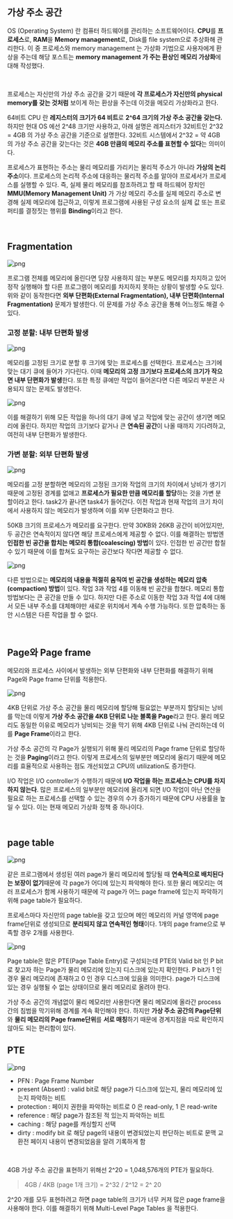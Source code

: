 ## 가상 주소 공간

OS (Operating System) 란 컴퓨터 하드웨어를 관리하는 소프트웨어이다. **CPU**를 **프로세스**로, **RAM**을 **Memory management**로, Disk를 file system으로 추상화해 관리한다.
이 중 프로세스와 memory management 는 가상화 기법으로 사용자에게 환상을 주는데 해당 포스트는 **memory management 가 주는 환상인 메모리 가상화**에 대해 작성했다.

<br>

프로세스는 자신만의 가상 주소 공간을 갖기 때문에 **각 프로세스가 자신만의 physical memory를 갖는 것처럼** 보이게 하는 환상을 주는데 이것을 메모리 가상화라고 한다.

64비트 CPU 란 **레지스터의 크기가 64 비트**로 **2^64 크기의 가상 주소 공간을 갖는다.** 하지만 현대 OS 에선 2^48 크기만 사용하고, 아래 설명은 레지스터가 32비트인 2^32 = 4GB 의 가상 주소 공간을 기준으로 설명한다. 32비트 시스템에서 2^32 = 약 4GB 의 가상 주소 공간을 갖는다는 것은 **4GB 만큼의 메모리 주소를 표현할 수 있다**는 의미이다.

프로세스가 표현하는 주소는 물리 메모리를 가리키는 물리적 주소가 아니라 **가상의 논리 주소**이다. 프로세스의 논리적 주소에 대응하는 물리적 주소를 알아야 프로세서가 프로세스를 실행할 수 있다. 즉, 실제 물리 메모리를 참조하려고 할 때 하드웨어 장치인 **MMU(Memory Management Unit)** 가 가상 메모리 주소를 실제 메모리 주소로 변경해 실제 메모리에 접근하고, 이렇게 프로그램에 사용된 구성 요소의 실제 값 또는 프로퍼티를 결정짓는 행위를 **Binding**이라고 한다.

<br>

## Fragmentation

![png](/Operating-system/_img/all_allocation.png)

프로그램 전체를 메모리에 올린다면 당장 사용하지 않는 부분도 메모리를 차지하고 있어 정작 실행해야 할 다른 프로그램이 메모리를 차지하지 못하는 상황이 발생할 수도 있다. 위와 같이 동작한다면 **외부 단편화(External Fragmentation), 내부 단편화(Internal Fragmentation)** 문제가 발생한다.
이 문제를 가상 주소 공간을 통해 어느정도 해결 수 있다.

### 고정 분할: 내부 단편화 발생

![png](/Operating-system/_img/internal_fragmentation1.png)

메모리를 고정된 크기로 분할 후 크기에 맞는 프로세스를 선택한다. 프로세스는 크기에 맞는 대기 큐에 들어가 기다린다. 이때 **메모리의 고정 크기보다 프로세스의 크기가 작으면 내부 단편화가 발생**한다. 또한 특정 큐에만 작업이 들어온다면 다른 메모리 부분은 사용되지 않는 문제도 발생한다.

![png](/Operating-system/_img/internal_fragmentation2.png)

이를 해결하기 위해 모든 작업을 하나의 대기 큐에 넣고 작업에 맞는 공간이 생기면 메모리에 올린다. 하지만 작업의 크기보다 같거나 큰 **연속된 공간**이 나올 때까지 기다려하고, 여전히 내부 단편화가 발생한다.


### 가변 분할: 외부 단편화 발생

![png](/Operating-system/_img/external_fragmentation.png)

메모리를 고정 분할하면 메모리의 고정된 크기와 작업의 크기의 차이에서 낭비가 생기기 때문에 고정된 경계를 없애고 **프로세스가 필요한 만큼 메모리를 할당**하는 것을 가변 분할이라고 한다. task2가 끝나면 task4가 들어간다. 이전 작업과 현재 작업의 크기 차이에서 사용하지 않는 메모리가 발생하며 이를 외부 단편화라고 한다.

50KB 크기의 프로세스가 메모리를 요구한다. 만약 30KB와 26KB 공간이 비어있지만, 두 공간은 연속적이지 않다면 해당 프로세스에게 제공할 수 없다. 이를 해결하는 방법엔 **인접한 빈 공간을 합치는 메모리 통합(coalescing) 방법**이 있다. 인접한 빈 공간만 합칠 수 있기 때문에 이를 합쳐도 요구하는 공간보다 작다면 제공할 수 없다.

![png](/Operating-system/_img/memory_compaction.png)


다른 방법으로는 **메모리의 내용을 적절히 움직여 빈 공간을 생성하는 메모리 압축(compaction) 방법**이 있다. 작업 3과 작업 4를 이동해 빈 공간을 합쳤다. 메모리 통합 방법보다는 큰 공간을 만들 수 있다. 하지만 다른 주소로 이동한 작업 3과 작업 4에 대해서 모든 내부 주소를 대체해야만 새로운 위치에서 계속 수행 가능하다. 또한 압축하는 동안 시스템은 다른 작업을 할 수 없다. 

<br>

## Page와 Page frame

메모리와 프로세스 사이에서 발생하는 외부 단편화와 내부 단편화를 해결하기 위해 Page와 Page frame 단위를 적용한다.

![png](/Operating-system/_img/memory_mapping1.png)

4KB 단위로 가상 주소 공간을 물리 메모리에 할당해 필요없는 부분까지 할당되는 낭비를 막는데 이렇게 **가상 주소 공간을 4KB 단위로 나눈 블록을 Page**라고 한다. 물리 메모리도 동일한 이유로 메모리가 낭비되는 것을 막기 위해 4KB 단위로 나눠 관리하는데 이를 **Page Frame**이라고 한다.

가상 주소 공간의 각 Page가 실행되기 위해 물리 메모리의 Page frame 단위로 할당하는 것을 **Paging**이라고 한다. 이렇게 프로세스의 일부분만 메모리에 올리기 때문에 메모리를 효율적으로 사용하는 점도 개선되었고 CPU의 utilization도 증가한다.

I/O 작업은 I/O controller가 수행하기 때문에 **I/O 작업을 하는 프로세스는 CPU를 차지하지 않는다**. 많은 프로세스의 일부분만 메모리에 올리게 되면 I/O 작업이 아닌 연산을 필요로 하는 프로세스를 선택할 수 있는 경우의 수가 증가하기 때문에 CPU 사용률을 높일 수 있다. 이는 현재 메모리 가상화 정책 중 하나이다.

<br>

## page table

![png](/Operating-system/_img/memory_mapping2.png)

같은 프로그램에서 생성된 여러 page가 물리 메모리에 할당될 때 **연속적으로 배치된다는 보장이 없기**때문에 각 page가 어디에 있는지 파악해야 한다. 또한 물리 메모리는 여러 프로세스가 함께 사용하기 때문에 각 page가 어느 page frame에 있는지 파악하기 위해 page table가 필요하다.

프로세스마다 자신만의 page table을 갖고 있으며 메인 메모리의 커널 영역에 page frame단위로 생성되므로 **분리되지 않고 연속적인 형태**이다. 1개의 page frame으로 부족할 경우 2개를 사용한다.

![png](/Operating-system/_img/page_table2.png)

Page table은 많은 PTE(Page Table Entry)로 구성되는데 PTE의 Valid bit 인 P bit로 찾고자 하는 Page가 물리 메모리에 있는지 디스크에 있는지 확인한다. P bit가 1 인 경우 물리 메모리에 존재하고 0 인 경우 디스크에 있음을 의미한다. page가 디스크에 있는 경우 실행될 수 없는 상태이므로 물리 메모리로 올려야 한다.

가상 주소 공간의 개념없이 물리 메모리만 사용한다면 물리 메모리에 올라간 process 간의 침범을 막기위해 경계를 계속 확인해야 한다. 하지만 **가상 주소 공간의 Page단위**와 **물리 메모리의 Page frame단위**를 **서로 매칭**하기 때문에 경계지점을 따로 확인하지 않아도 되는 편리함이 있다.
<br>

## PTE

![png](/Operating-system/_img/page_table_entry.png)

- PFN : Page Frame Number
- present (Absent) : valid bit로 해당 page가 디스크에 있는지, 물리 메모리에 있는지 파악하는 비트
- protection : 페이지 권한을 파악하는 비트로 0 은 read-only, 1 은 read-write
- reference : 해당 page가 참조된 적 있는지 파악하는 비트
- caching : 해당 page를 캐싱할지 선택
- dirty : modify bit 로 해당 page의 내용이 변경되었는지 판단하는 비트로 문맥 교환전 페이지 내용이 변경되었음을 알려 기록하게 함
<br>

4GB 가상 주소 공간을 표현하기 위해선 2^20 = 1,048,576개의 PTE가 필요하다.
> 4GB / 4KB (page 1개 크기) = 2^32 / 2^12 = 2^ 20<br>

2^20 개를 모두 표현하려고 하면 page table의 크기가 너무 커져 많은 page frame을 사용해야 한다. 이를 해결하기 위해 Multi-Level Page Tables 을 적용한다.